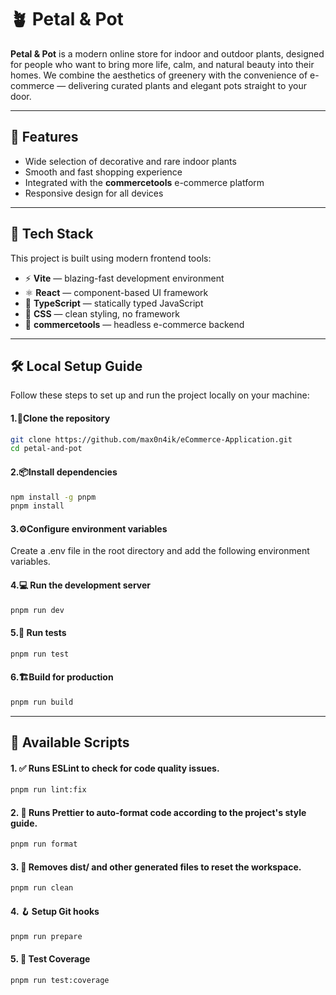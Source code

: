 # 🪴 Petal & Pot

**Petal & Pot** is a modern online store for indoor and outdoor plants, designed for people who want to bring more life, calm, and natural beauty into their homes. We combine the aesthetics of greenery with the convenience of e-commerce — delivering curated plants and elegant pots straight to your door.

---

## 🌟 Features

- Wide selection of decorative and rare indoor plants
- Smooth and fast shopping experience
- Integrated with the **commercetools** e-commerce platform
- Responsive design for all devices

---

## 🚀 Tech Stack

This project is built using modern frontend tools:

- ⚡ **Vite** — blazing-fast development environment
- ⚛️ **React** — component-based UI framework
- 🧠 **TypeScript** — statically typed JavaScript
- 🎨 **CSS** — clean styling, no framework
- 🛒 **commercetools** — headless e-commerce backend

---

## 🛠️ Local Setup Guide

Follow these steps to set up and run the project locally on your machine:

#### 1.📂**Clone the repository**

```bash
git clone https://github.com/max0n4ik/eCommerce-Application.git
cd petal-and-pot
```

#### 2.📦**Install dependencies**

```bash
npm install -g pnpm
pnpm install
```

#### 3.⚙️**Configure environment variables**

Create a .env file in the root directory and add the following environment variables.

#### 4.💻 **Run the development server**

```bash
pnpm run dev
```

#### 5.🧪 **Run tests**

```bash
pnpm run test
```

#### 6.🏗️**Build for production**

```bash
pnpm run build
```

---
## 📜 Available Scripts

#### 1. ✅ Runs ESLint to check for code quality issues.
```bash
pnpm run lint:fix
```
#### 2. 🎨 Runs Prettier to auto-format code according to the project's style guide.
```bash
pnpm run format
```
#### 3. 🧼 Removes dist/ and other generated files to reset the workspace.
```bash
pnpm run clean
```
#### 4. 🪝 Setup Git hooks
```bash
pnpm run prepare
```
#### 5. 🧪 Test Coverage
```bash
pnpm run test:coverage
```
